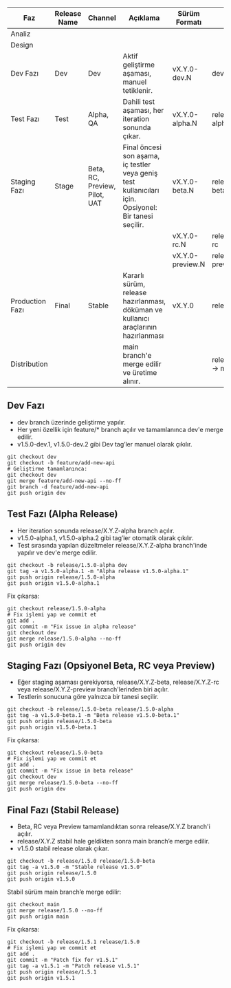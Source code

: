 | Faz             | Release Name | Channel                       | Açıklama                                                                                              | Sürüm Formatı    | Branch                |
| --------------- | ------------ | ----------------------------- | ----------------------------------------------------------------------------------------------------- | ---------------- | --------------------- |
| Analiz          |              |                               |                                                                                                       |                  |                       |
| Design          |              |                               |                                                                                                       |                  |                       |
| Dev Fazı        | Dev          | Dev                           | Aktif geliştirme aşaması, manuel tetiklenir.                                                          | vX.Y.0-dev.N     | dev                   |
| Test Fazı       | Test         | Alpha, QA                     | Dahili test aşaması, her iteration sonunda çıkar.                                                     | vX.Y.0-alpha.N   | release/X.Y.Z-alpha   |
| Staging Fazı    | Stage        | Beta, RC, Preview, Pilot, UAT | Final öncesi son aşama, iç testler veya geniş test kullanıcıları için. Opsiyonel: Bir tanesi seçilir. | vX.Y.0-beta.N    | release/X.Y.Z-beta    |
|                 |              |                               |                                                                                                       | vX.Y.0-rc.N      | release/X.Y.Z-rc      |
|                 |              |                               |                                                                                                       | vX.Y.0-preview.N | release/X.Y.Z-preview |
| Production Fazı | Final        | Stable                        | Kararlı sürüm, release hazırlanması, döküman ve kullanıcı araçlarının hazırlanması                    | vX.Y.0           | release/X.Y.Z         |
| Distribution    |              |                               | main branch'e merge edilir ve üretime alınır.                                                         |                  | release/X.Y.Z → main  |


## Dev Fazı

* dev branch üzerinde geliştirme yapılır.
* Her yeni özellik için feature/* branch açılır ve tamamlanınca dev'e merge edilir.
* v1.5.0-dev.1, v1.5.0-dev.2 gibi Dev tag’ler manuel olarak çıkılır.

```shell
git checkout dev
git checkout -b feature/add-new-api
# Geliştirme tamamlanınca:
git checkout dev
git merge feature/add-new-api --no-ff
git branch -d feature/add-new-api
git push origin dev
```


## Test Fazı (Alpha Release)

* Her iteration sonunda release/X.Y.Z-alpha branch açılır.
* v1.5.0-alpha.1, v1.5.0-alpha.2 gibi tag’ler otomatik olarak çıkılır.
* Test sırasında yapılan düzeltmeler release/X.Y.Z-alpha branch'inde yapılır ve dev'e merge edilir.

```shell
git checkout -b release/1.5.0-alpha dev
git tag -a v1.5.0-alpha.1 -m "Alpha release v1.5.0-alpha.1"
git push origin release/1.5.0-alpha
git push origin v1.5.0-alpha.1
```

Fix çıkarsa:
```shell
git checkout release/1.5.0-alpha
# Fix işlemi yap ve commit et
git add .
git commit -m "Fix issue in alpha release"
git checkout dev
git merge release/1.5.0-alpha --no-ff
git push origin dev
```

## Staging Fazı (Opsiyonel Beta, RC veya Preview)

* Eğer staging aşaması gerekiyorsa, release/X.Y.Z-beta, release/X.Y.Z-rc veya release/X.Y.Z-preview branch'lerinden biri açılır.
* Testlerin sonucuna göre yalnızca bir tanesi seçilir.

```shell
git checkout -b release/1.5.0-beta release/1.5.0-alpha
git tag -a v1.5.0-beta.1 -m "Beta release v1.5.0-beta.1"
git push origin release/1.5.0-beta
git push origin v1.5.0-beta.1
```

Fix çıkarsa:
```shell
git checkout release/1.5.0-beta
# Fix işlemi yap ve commit et
git add .
git commit -m "Fix issue in beta release"
git checkout dev
git merge release/1.5.0-beta --no-ff
git push origin dev
```

## Final Fazı (Stabil Release)

* Beta, RC veya Preview tamamlandıktan sonra release/X.Y.Z branch'i açılır.
* release/X.Y.Z stabil hale geldikten sonra main branch’e merge edilir.
* v1.5.0 stabil release olarak çıkar.

```shell
git checkout -b release/1.5.0 release/1.5.0-beta
git tag -a v1.5.0 -m "Stable release v1.5.0"
git push origin release/1.5.0
git push origin v1.5.0
```

Stabil sürüm main branch’e merge edilir:

```shell
git checkout main
git merge release/1.5.0 --no-ff
git push origin main
```

Fix çıkarsa:
```shell
git checkout -b release/1.5.1 release/1.5.0
# Fix işlemi yap ve commit et
git add .
git commit -m "Patch fix for v1.5.1"
git tag -a v1.5.1 -m "Patch release v1.5.1"
git push origin release/1.5.1
git push origin v1.5.1
```